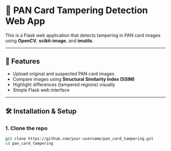 # 🪪 PAN Card Tampering Detection Web App

This is a Flask web application that detects tampering in PAN card images using **OpenCV**, **scikit-image**, and **imutils**.

---

## 🚀 Features
- Upload original and suspected PAN card images
- Compare images using **Structural Similarity Index (SSIM)**
- Highlight differences (tampered regions) visually
- Simple Flask web interface

---

## 🛠️ Installation & Setup

### 1. Clone the repo
```bash
git clone https://github.com/your-username/pan_card_tampering.git
cd pan_card_tampering
